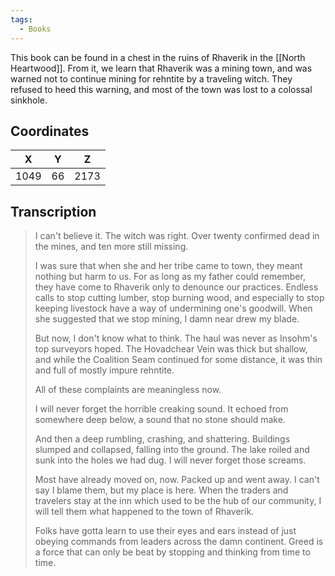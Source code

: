 ```yaml
---
tags:
  - Books
---
```


This book can be found in a chest in the ruins of Rhaverik in the [[North Heartwood]]. From it, we learn that Rhaverik was a mining town, and was warned not to continue mining for rehntite by a traveling witch. They refused to heed this warning, and most of the town was lost to a colossal sinkhole.

## Coordinates
| **X** | **Y** | **Z** |
| :---: | :---: | :---: |
| 1049  |  66   | 2173  |

## Transcription
> I can't believe it. The witch was right. Over twenty confirmed dead in the mines, and ten more still missing.
>
> I was sure that when she and her tribe came to town, they meant nothing but harm to us. For as long as my father could remember, they have come to Rhaverik only to denounce our practices. Endless calls to stop cutting lumber, stop burning wood, and especially to stop keeping livestock have a way of undermining one's goodwill. When she suggested that we stop mining, I damn near drew my blade.
>
> But now, I don't know what to think. The haul was never as Insohm's top surveyors hoped. The Hovadchear Vein was thick but shallow, and while the Coalition Seam continued for some distance, it was thin and full of mostly impure rehntite.
>
> All of these complaints are meaningless now.
>
> I will never forget the horrible creaking sound. It echoed from somewhere deep below, a sound that no stone should make.
>
> And then a deep rumbling, crashing, and shattering. Buildings slumped and collapsed, falling into the ground. The lake roiled and sunk into the holes we had dug. I will never forget those screams.
>
> Most have already moved on, now. Packed up and went away. I can't say I blame them, but my place is here. When the traders and travelers stay at the inn which used to be the hub of our community, I will tell them what happened to the town of Rhaverik.
>
> Folks have gotta learn to use their eyes and ears instead of just obeying commands from leaders across the damn continent. Greed is a force that can only be beat by stopping and thinking from time to time.
